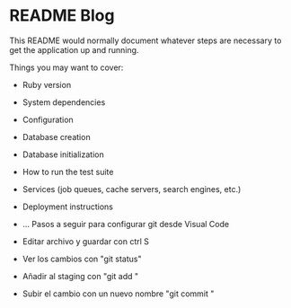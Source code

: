 # README Blog

This README would normally document whatever steps are necessary to get the
application up and running.

Things you may want to cover:

* Ruby version

* System dependencies

* Configuration

* Database creation

* Database initialization

* How to run the test suite

* Services (job queues, cache servers, search engines, etc.)

* Deployment instructions

* ...
Pasos a seguir para configurar git desde Visual Code
* Editar archivo y guardar con ctrl S
* Ver los cambios con "git status"
* Añadir al staging con "git add <archivo modificado>"
* Subir el cambio con un nuevo nombre "git commit <nuevo nombre>"